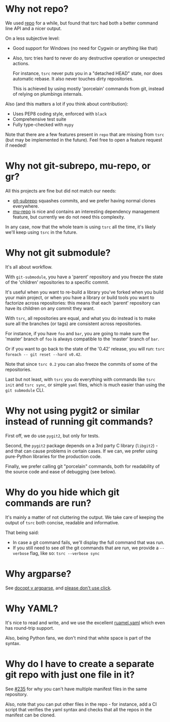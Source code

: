 # Why not repo?

We used [repo](https://android.googlesource.com/tools/repo/) for a while, but
found that tsrc had both a better command line API and a nicer output.

On a less subjective level:

* Good support for Windows (no need for Cygwin or anything like that)

* Also, tsrc tries hard to never do any destructive operation or unexpected
  actions.

    For instance, `tsrc` never puts you in a "detached HEAD" state,
    nor does automatic rebase. It also never touches dirty repositories.

    This is achieved by using mostly 'porcelain' commands from git, instead of
    relying on plumbings internals.


Also (and this matters a lot if you think about contribution):

* Uses PEP8 coding style, enforced with `black`
* Comprehensive test suite
* Fully type-checked with `mypy`

Note that there are a few features present in `repo` that are missing from `tsrc`
(but may be implemented in the future). Feel free to open a feature request
if needed!

# Why not git-subrepo, mu-repo, or gr?

All this projects are fine but did not match our needs:

* [git-subrepo](https://github.com/ingydotnet/git-subrepo) squashes commits, and
  we prefer having normal clones everywhere.
* [mu-repo](https://fabioz.github.io/mu-repo/) is nice and contains an
  interesting dependency management feature, but currently we do not need this complexity.

In any case, now that the whole team is using `tsrc` all the time, it's likely
we'll keep using `tsrc` in the future.

# Why not git submodule?

It's all about workflow.

With `git-submodule`, you have a 'parent' repository and you freeze the state of
the 'children' repositories to a specific commit.

It's useful when you want to re-build a library you've forked when you build
your main project, or when you have a library or build tools you want to
factorize across repositories: this means that each 'parent' repository can
have its children on any commit they want.

With `tsrc`, all repositories are equal, and what you do instead is to make sure
all the branches (or tags) are consistent across repositories.

For instance, if you have `foo` and `bar`, you are going to make sure the
'master' branch of `foo` is always compatible to the 'master' branch of `bar`.

Or if you want to go back to the state of the '0.42' release, you will run:
`tsrc foreach -- git reset --hard v0.42`.

Note that since `tsrc 0.2` you can also freeze the commits of some of the
repositories.

Last but not least, with `tsrc` you do everything with commands like `tsrc
init` and `tsrc sync`, or simple `yaml` files,  which is much easier than
using the `git submodule` CLI.


# Why not using pygit2 or similar instead of running git commands?

First off, we do use `pygit2`, but only for tests.

Second, the `pygit2` package depends on a 3rd party C library (`libgit2`) -
and that can cause problems in certain cases. If we can, we prefer
using pure-Python libraries for the production code.

Finally, we prefer calling git "porcelain" commands, both for readability
of the source code and ease of debugging (see below).

# Why do you hide which git commands are run?

It's mainly a matter of not cluttering the output.
We take care of keeping the output of `tsrc` both concise, readable and
informative.

That being said:

* In case a git command fails, we'll display the full command that was run.
* If you still need to see *all* the git commands that are run, we provide a
  `--verbose` flag, like so: `tsrc --verbose sync`


# Why argparse?

See [docopt v argparse](https://dmerej.info/blog/post/docopt-v-argparse/), and
[please don't use click](http://xion.io/post/programming/python-dont-use-click.html).


# Why YAML?

It's nice to read and write, and we use the excellent [ruamel.yaml](
https://yaml.readthedocs.io/en/latest/) which even has round-trip support.

Also, being Python fans, we don't mind that white space is part of the syntax.

# Why do I have to create a separate git repo with just one file in it?

See [#235](https://github.com/TankerHQ/tsrc/issues/235) for why you can't
have multiple manifest files in the same repository.

Also, note that you can put other files in the repo - for instance,
add a CI script that verifies the yaml syntax and checks that all the repos
in the manifest can be cloned.

